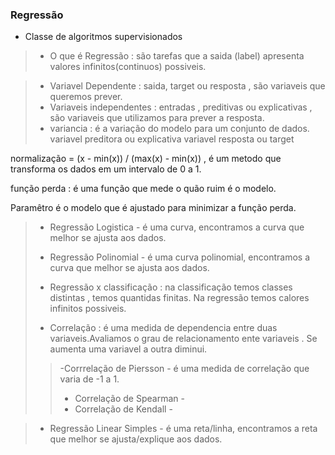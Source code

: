### Regressão 
 - Classe de algoritmos supervisionados 

> - O que é Regressão : são tarefas que a saida (label) apresenta valores infinitos(continuos) possiveis. 


> - Variavel Dependente : saida, target ou resposta , são variaveis que queremos prever. 
> - Variaveis independentes : entradas , preditivas ou explicativas , são variaveis que utilizamos para prever a resposta. 
> - variancia : é a variação do modelo para um conjunto de dados. 
variavel preditora ou explicativa 
variavel resposta ou target 

normalização = (x - min(x)) / (max(x) - min(x)) , é um metodo que transforma os dados em um intervalo de 0 a 1.

função perda : é uma função que mede o quão ruim é o modelo. 

Paramêtro é o modelo que é ajustado para minimizar a função perda.



> - Regressão Logistica - é uma curva, encontramos a curva que melhor se ajusta aos dados.
> - Regressão Polinomial - é uma curva polinomial, encontramos a curva que melhor se ajusta aos dados.
>
> - Regressão x classificação  : na classificação temos classes distintas , temos quantidas finitas. Na regressão temos calores infinitos possiveis.
> - Correlação : é uma medida de dependencia entre duas variaveis.Avaliamos o grau de relacionamento ente variaveis . Se aumenta uma variavel a outra diminui.
>> -Corrrelação de Piersson - é uma medida de correlação que varia de -1 a 1. 
>> - Correlação de Spearman - 
>> - Correlação de Kendall - 


> - Regressão Linear Simples - é uma reta/linha, encontramos a reta que melhor se ajusta/explique aos dados. 